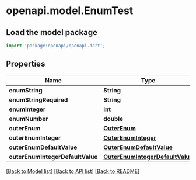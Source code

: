 # openapi.model.EnumTest

## Load the model package
```dart
import 'package:openapi/openapi.dart';
```

## Properties
Name | Type | Description | Notes
------------ | ------------- | ------------- | -------------
**enumString** | **String** |  | [optional] 
**enumStringRequired** | **String** |  | 
**enumInteger** | **int** |  | [optional] 
**enumNumber** | **double** |  | [optional] 
**outerEnum** | [**OuterEnum**](OuterEnum.md) |  | [optional] 
**outerEnumInteger** | [**OuterEnumInteger**](OuterEnumInteger.md) |  | [optional] 
**outerEnumDefaultValue** | [**OuterEnumDefaultValue**](OuterEnumDefaultValue.md) |  | [optional] 
**outerEnumIntegerDefaultValue** | [**OuterEnumIntegerDefaultValue**](OuterEnumIntegerDefaultValue.md) |  | [optional] 

[[Back to Model list]](../README.md#documentation-for-models) [[Back to API list]](../README.md#documentation-for-api-endpoints) [[Back to README]](../README.md)


